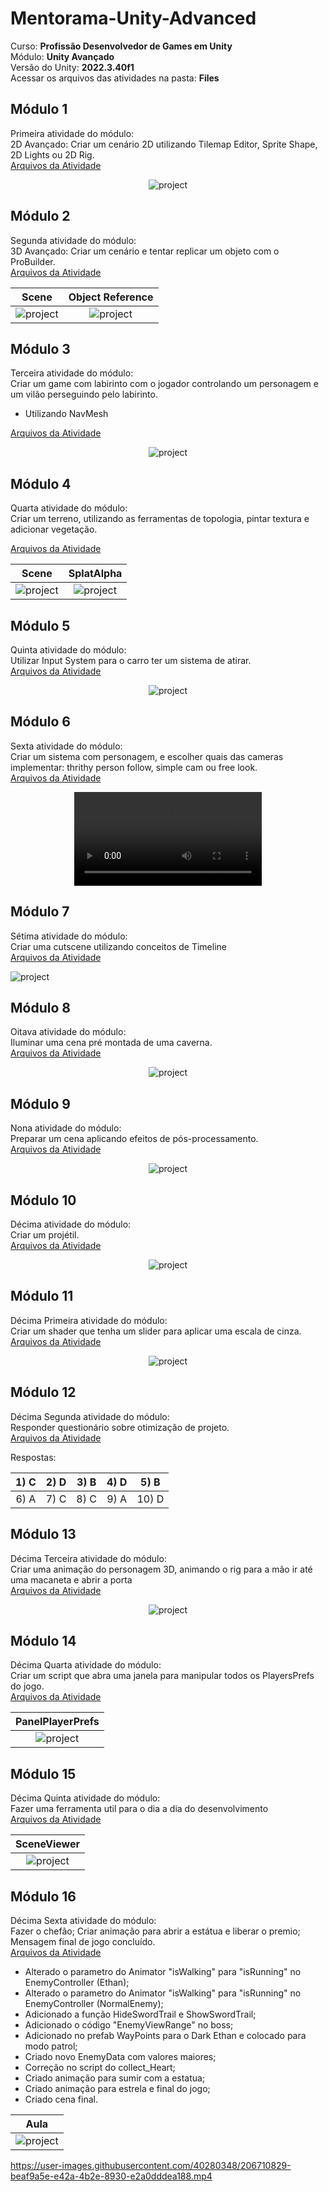 # Mentorama-Unity-Advanced

Curso: **Profissão Desenvolvedor de Games em Unity**<br/>
Módulo: **Unity Avançado**<br/>
Versão do Unity: **2022.3.40f1**<br/>
Acessar os arquivos das atividades na pasta: **Files**

## Módulo 1

Primeira atividade do módulo:<br/>
2D Avançado: Criar um cenário 2D utilizando Tilemap Editor, Sprite Shape, 2D Lights ou 2D Rig.<br/>
[Arquivos da Atividade](https://github.com/franciscodelgaudio/Mentorama-Unity-Advanced/tree/main/Files/Module1)

<div align="center">
  <img src="/Files/Module1/Game.gif" alt="project"/>
</div>

## Módulo 2

Segunda atividade do módulo:<br/>
3D Avançado: Criar um cenário e tentar replicar um objeto com o ProBuilder.<br/>
[Arquivos da Atividade](https://github.com/franciscodelgaudio/Mentorama-Unity-Advanced/tree/main/Files/Module2)

| Scene | Object Reference |
| :----: | :----: |
| <img src="/Files/Module2/Scene.png" alt="project"/> | <img src="/Files/Module2/Object.png" alt="project"/> |

## Módulo 3

Terceira atividade do módulo:<br/>
Criar um game com labirinto com o jogador controlando um personagem e um vilão perseguindo pelo labirinto.
- Utilizando NavMesh</br>

[Arquivos da Atividade](https://github.com/franciscodelgaudio/Mentorama-Unity-Advanced/tree/main/Files/Module3)

<div align="center">
  <img src="/Files/Module3/Game.gif" alt="project"/>
</div>

## Módulo 4

Quarta atividade do módulo:<br/>
Criar um terreno, utilizando as ferramentas de topologia, pintar textura e adicionar vegetação.<br/>

[Arquivos da Atividade](https://github.com/franciscodelgaudio/Mentorama-Unity-Advanced/tree/main/Files/Module4)

| Scene | SplatAlpha |
| :----: | :----: |
| <img src="/Files/Module4/Game.png" alt="project"/> | <img src="/Files/Module4/SplatAlpha.png" alt="project"/> |

## Módulo 5

Quinta atividade do módulo:<br/>
Utilizar Input System para o carro ter um sistema de atirar.<br/>
[Arquivos da Atividade](https://github.com/franciscodelgaudio/Mentorama-Unity-Advanced/tree/main/Files/Module5)

<div align="center">
  <img src="/Files/Module5/Game.gif" alt="project"/>
</div>

## Módulo 6

Sexta atividade do módulo:<br/>
Criar um sistema com personagem, e escolher quais das cameras implementar: thrithy person follow, simple cam ou free look.<br/>
[Arquivos da Atividade](https://github.com/franciscodelgaudio/Mentorama-Unity-Advanced/tree/main/Files/Module6)

<div align="center">
  <video src="https://github.com/user-attachments/assets/bc1f9255-55a6-4b0d-8a3a-df7bb037e317" alt="project"/>
</div>
  
## Módulo 7

Sétima atividade do módulo:<br/>
Criar uma cutscene utilizando conceitos de Timeline<br/>
[Arquivos da Atividade](https://github.com/franciscodelgaudio/Mentorama-Unity-Advanced/tree/main/Files/Module7)

<img src="/Files/Module7/Game.gif" alt="project"/>

## Módulo 8

Oitava atividade do módulo:<br/>
Iluminar uma cena pré montada de uma caverna.<br/>
[Arquivos da Atividade](https://github.com/franciscodelgaudio/Mentorama-Unity-Advanced/tree/main/Files/Module8)

<div align="center">
  <img src="/Files/Module8/Game.gif" alt="project"/>
</div>

## Módulo 9

Nona atividade do módulo:<br/>
Preparar um cena aplicando efeitos de pós-processamento.<br/>
[Arquivos da Atividade](https://github.com/franciscodelgaudio/Mentorama-Unity-Advanced/tree/main/Files/Module9)

<div align="center">
  <img src="/Files/Module9/Game.png" alt="project"/>
</div>

## Módulo 10

Décima atividade do módulo:<br/>
Criar um projétil.<br/>
[Arquivos da Atividade](https://github.com/franciscodelgaudio/Mentorama-Unity-Advanced/tree/main/Files/Module10)

<div align="center">
  <img src="/Files/Module10/Game.gif" alt="project"/>
</div>

## Módulo 11
Décima Primeira atividade do módulo:<br/>
Criar um shader que tenha um slider para aplicar uma escala de cinza.</br>
[Arquivos da Atividade](https://github.com/franciscodelgaudio/Mentorama-Unity-Advanced/tree/main/Files/Module11)

<div align="center">
  <img src="/Files/Module11/Game.gif" alt="project"/>
</div>

## Módulo 12

Décima Segunda atividade do módulo:<br/>
Responder questionário sobre otimização de projeto.<br/>
[Arquivos da Atividade](https://github.com/franciscodelgaudio/Mentorama-Unity-Advanced/tree/main/Files/Module12)

Respostas:

| 1)  C | 2)  D | 3)  B | 4)  D | 5)  B |
| :----: | :----: | :----: | :----: | :----: |
| 6)  A | 7)  C | 8)  C | 9)  A | 10) D |

## Módulo 13

Décima Terceira atividade do módulo:<br/>
Criar uma animação do personagem 3D, animando o rig para a mão ir até uma macaneta e abrir a porta<br/>
[Arquivos da Atividade](https://github.com/franciscodelgaudio/Mentorama-Unity-Advanced/tree/main/Files/Module13)

<div align="center">
  <img src="/Files/Module13/Game.gif" alt="project"/>
</div>

## Módulo 14
Décima Quarta atividade do módulo:<br/>
Criar um script que abra uma janela para manipular todos os PlayersPrefs do jogo.<br/>
[Arquivos da Atividade](https://github.com/AlanLee1/Mentorama-Unity-Advanced/tree/main/Files/Module14)

| PanelPlayerPrefs |
| :----: |
| <img src="/Files/Module14/Game.gif" alt="project"/> |

## Módulo 15

Décima Quinta atividade do módulo:<br/>
Fazer uma ferramenta util para o dia a dia do desenvolvimento<br/>
[Arquivos da Atividade](https://github.com/AlanLee1/Mentorama-Unity-Advanced/tree/main/Files/Module15)

| SceneViewer |
| :----: |
| <img src="/Files/Module15/Game.gif" alt="project"/> |

## Módulo 16

Décima Sexta atividade do módulo:<br/>
Fazer o chefão; Criar animação para abrir a estátua e liberar o premio; Mensagem final de jogo concluído.<br/>
[Arquivos da Atividade](https://github.com/AlanLee1/Mentorama-Unity-Advanced/tree/main/Files/Module16)

- Alterado o parametro do Animator "isWalking" para "isRunning" no EnemyController (Ethan);
- Alterado o parametro do Animator "isWalking" para "isRunning" no EnemyController (NormalEnemy);
- Adicionado a função HideSwordTrail e ShowSwordTrail;
- Adicionado o código "EnemyViewRange" no boss;
- Adicionado no prefab WayPoints para o Dark Ethan e colocado para modo patrol;
- Criado novo EnemyData com valores maiores;
- Correção no script do collect_Heart;
- Criado animação para sumir com a estatua;
- Criado animação para estrela e final do jogo;
- Criado cena final.

| Aula |
| :----: |
| <img src="/Files/Module16/Aula/Game.gif" alt="project"/> | 

https://user-images.githubusercontent.com/40280348/206710829-beaf9a5e-e42a-4b2e-8930-e2a0dddea188.mp4
